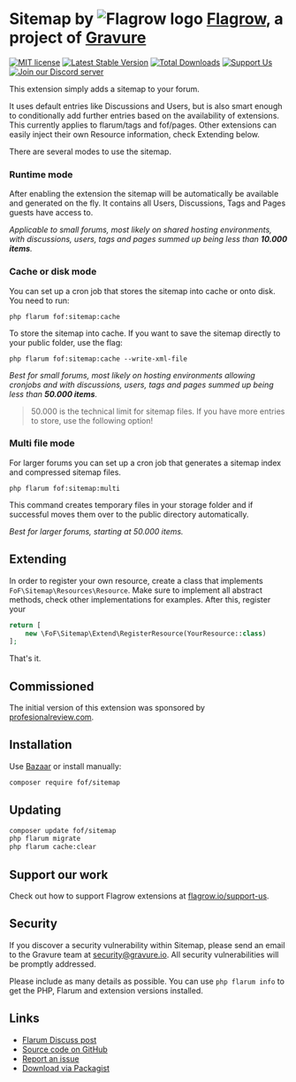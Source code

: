 # Sitemap by ![Flagrow logo](https://avatars0.githubusercontent.com/u/16413865?v=3&s=20) [Flagrow](https://discuss.flarum.org/d/1832-flagrow-extension-developer-group), a project of [Gravure](https://gravure.io/)

[![MIT license](https://img.shields.io/badge/license-MIT-blue.svg)](https://github.com/flagrow/sitemap/blob/master/LICENSE.md) [![Latest Stable Version](https://img.shields.io/packagist/v/flagrow/sitemap.svg)](https://packagist.org/packages/flagrow/sitemap) [![Total Downloads](https://img.shields.io/packagist/dt/flagrow/sitemap.svg)](https://packagist.org/packages/flagrow/sitemap) [![Support Us](https://img.shields.io/badge/flagrow.io-support%20us-yellow.svg)](https://flagrow.io/support-us) [![Join our Discord server](https://discordapp.com/api/guilds/240489109041315840/embed.png)](https://flagrow.io/join-discord)

This extension simply adds a sitemap to your forum.

It uses default entries like Discussions and Users, but is also smart enough to conditionally add further entries
based on the availability of extensions. This currently applies to flarum/tags and fof/pages. Other extensions
can easily inject their own Resource information, check Extending below.

There are several modes to use the sitemap.

### Runtime mode

After enabling the extension the sitemap will be automatically be available and generated on the fly. It contains
all Users, Discussions, Tags and Pages guests have access to.

_Applicable to small forums, most likely on shared hosting environments, with discussions, users, tags and pages summed
up being less than **10.000 items**._

### Cache or disk mode

You can set up a cron job that stores the sitemap into cache or onto disk. You need to run:

```
php flarum fof:sitemap:cache
```

To store the sitemap into cache. If you want to save the sitemap directly to your public folder, use the flag:

```
php flarum fof:sitemap:cache --write-xml-file
```

_Best for small forums, most likely on hosting environments allowing cronjobs and with discussions, users, tags and pages summed
up being less than **50.000 items**._

> 50.000 is the technical limit for sitemap files. If you have more entries to store, use the following option!

### Multi file mode

For larger forums you can set up a cron job that generates a sitemap index and compressed sitemap files.

```
php flarum fof:sitemap:multi
```

This command creates temporary files in your storage folder and if successful moves them over to the public
directory automatically.

_Best for larger forums, starting at 50.000 items._

## Extending

In order to register your own resource, create a class that implements `FoF\Sitemap\Resources\Resource`. Make sure
to implement all abstract methods, check other implementations for examples. After this, register your 

```php
return [
    new \FoF\Sitemap\Extend\RegisterResource(YourResource::class)
];
```
That's it.

## Commissioned

The initial version of this extension was sponsored by [profesionalreview.com](https://www.profesionalreview.com/).

## Installation

Use [Bazaar](https://discuss.flarum.org/d/5151) or install manually:

```bash
composer require fof/sitemap
```

## Updating

```bash
composer update fof/sitemap
php flarum migrate
php flarum cache:clear
```

## Support our work

Check out how to support Flagrow extensions at [flagrow.io/support-us](https://flagrow.io/support-us).

## Security

If you discover a security vulnerability within Sitemap, please send an email to the Gravure team at security@gravure.io. All security vulnerabilities will be promptly addressed.

Please include as many details as possible. You can use `php flarum info` to get the PHP, Flarum and extension versions installed.

## Links

- [Flarum Discuss post](https://discuss.flarum.org/d/14941)
- [Source code on GitHub](https://github.com/FriendsOFlarum/sitemap)
- [Report an issue](https://github.com/FriendsOFlarum/sitemap/issues)
- [Download via Packagist](https://packagist.org/packages/fof/sitemap)
